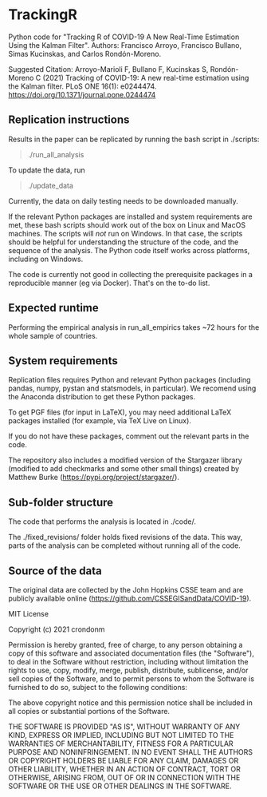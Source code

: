 # TrackingR
Python code for "Tracking R of COVID-19 A New Real-Time Estimation Using the Kalman Filter".
Authors: Francisco Arroyo, Francisco Bullano, Simas Kucinskas, and Carlos Rondón-Moreno.

Suggested Citation: Arroyo-Marioli F, Bullano F, Kucinskas S, Rondón-Moreno C (2021) Tracking of COVID-19: A new real-time estimation using the Kalman filter. PLoS ONE 16(1): e0244474. https://doi.org/10.1371/journal.pone.0244474

## Replication instructions

Results in the paper can be replicated by running the bash script in ./scripts:

> ./run_all_analysis

To update the data, run

> ./update_data

Currently, the data on daily testing needs to be downloaded
manually.

If the relevant Python packages are installed and system requirements are met, these bash scripts should work out of the box
on Linux and MacOS machines. The scripts will *not* run on Windows. In that case, the scripts should be helpful for understanding the structure of the code, and the
sequence of the analysis. The Python code itself works across platforms, including on Windows.

The code is currently not good in collecting the prerequisite packages in a reproducible manner (eg via Docker). That's on the to-do list.

## Expected runtime

Performing the empirical analysis in run_all_empirics takes ~72 hours for the whole sample of countries. 

## System requirements

Replication files requires Python and relevant Python packages (including pandas, numpy, pystan and statsmodels, in particular). We recomend using the Anaconda distribution to get these Python packages.

To get PGF files (for input in LaTeX), you may need additional LaTeX packages installed (for example, via TeX Live on Linux).

If you do not have these packages, comment out the relevant parts in the code.

The repository also includes a modified version of the Stargazer library (modified to add checkmarks and some other small things) 
created by Matthew Burke (https://pypi.org/project/stargazer/).

## Sub-folder structure

The code that performs the analysis is located in ./code/.

The ./fixed_revisions/ folder holds fixed revisions of the data. This way, parts of the analysis can be completed without running all of the code.

## Source of the data

The original data are collected by the John Hopkins CSSE team and are publicly available online (https://github.com/CSSEGISandData/COVID-19).

MIT License

Copyright (c) 2021 crondonm

Permission is hereby granted, free of charge, to any person obtaining a copy of this software and associated documentation files (the "Software"), to deal
in the Software without restriction, including without limitation the rights to use, copy, modify, merge, publish, distribute, sublicense, and/or sell
copies of the Software, and to permit persons to whom the Software is furnished to do so, subject to the following conditions:

The above copyright notice and this permission notice shall be included in all copies or substantial portions of the Software.

THE SOFTWARE IS PROVIDED "AS IS", WITHOUT WARRANTY OF ANY KIND, EXPRESS OR IMPLIED, INCLUDING BUT NOT LIMITED TO THE WARRANTIES OF MERCHANTABILITY,
FITNESS FOR A PARTICULAR PURPOSE AND NONINFRINGEMENT. IN NO EVENT SHALL THE AUTHORS OR COPYRIGHT HOLDERS BE LIABLE FOR ANY CLAIM, DAMAGES OR OTHER
LIABILITY, WHETHER IN AN ACTION OF CONTRACT, TORT OR OTHERWISE, ARISING FROM, OUT OF OR IN CONNECTION WITH THE SOFTWARE OR THE USE OR OTHER DEALINGS IN THE
SOFTWARE.